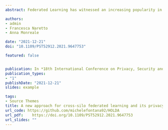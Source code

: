 ```yaml
---
abstract: Federated Learning has witnessed an increasing popularity in the past few years for its ability to train Machine Learning models in critical contexts, using private data without moving them. Most of the approaches in the literature are focused on mobile environments, where mobile devices contain the data of single users, and typically deal with images or text data. In this paper, we define HOLDA, a novel federated learning approach tailored for training machine learning models on data distributed over federated organizations hierarchically organized. Our method focuses on the generalization capabilities of the neural network models, providing a new mechanism for selecting their best weights. In addition, it is tailored for tabular data. We empirically test the performance of our approach on two different tabular datasets, showing excellent results in terms of performance and generalization capabilities. Then, we also tackle the problem of assessing the privacy risk of users represented in the training data. In particular, we empirically show, by attacking the HOLDA models with the Membership Inference Attack, that the privacy of the users in the training data may have high risk.

authors:
- admin
- Francesca Naretto
- Anna Monreale

date: "2021-12-21"
doi: "10.1109/PST52912.2021.9647753"

featured: false


publication: In *18th International Conference on Privacy, Security and Trust, PST 2021, Auckland, New Zealand, December 13-15, 2021*
publication_types:
- "1"
publishDate: "2021-12-21"
slides: example

tags:
- Source Themes
title: A new approach for cross-silo federated learning and its privacy risks
url_code: https://github.com/michelefontana92/HOLDA
url_pdf: 	https://doi.org/10.1109/PST52912.2021.9647753
url_slides: ""
---
```

